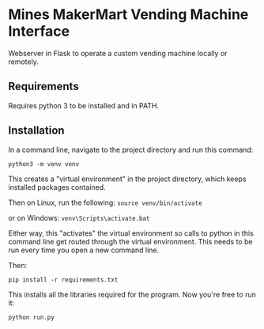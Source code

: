 # Mines MakerMart Vending Machine Interface

Webserver in Flask to operate a custom vending machine locally or remotely.

## Requirements

Requires python 3 to be installed and in PATH.

## Installation
In a command line, navigate to the project directory and run this command:

```
python3 -m venv venv
```

This creates a "virtual environment" in the project directory, which keeps installed packages contained.

Then on Linux, run the following:
```source venv/bin/activate```

or on Windows:
```venv\Scripts\activate.bat```

Either way, this "activates" the virtual environment so calls to python in this command line get routed through the virtual environment. This needs to be run every time you open a new command line.

Then:

```
pip install -r requirements.txt
```

This installs all the libraries required for the program. Now you're free to run it:
```
python run.py
```
